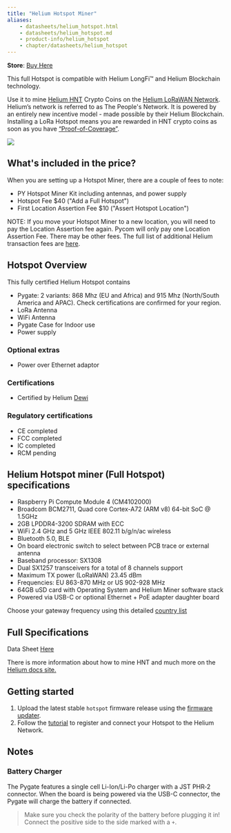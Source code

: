 ```yaml
---
title: "Helium Hotspot Miner"
aliases:
    - datasheets/helium_hotspot.html
    - datasheets/helium_hotspot.md
    - product-info/helium_hotspot
    - chapter/datasheets/helium_hotspot
---
```


**Store**: [Buy Here](https://pycom.io/product/pygate/)

This full Hotspot is compatible with Helium LongFi™ and Helium Blockchain technology.

Use it to mine [Helium HNT](https://www.helium.com/token) Crypto Coins on the [Helium LoRaWAN Network](https://www.helium.com/lorawan). Helium’s network is referred to as The People's Network. It is powered by an entirely new incentive model - made possible by their Helium Blockchain. 
Installing a LoRa Hotspot means you are rewarded in HNT crypto coins as soon as you have [“Proof-of-Coverage”](https://docs.helium.com/blockchain/proof-of-coverage/).

![](/gitbook/assets/hotspot1.png)

## What's included in the price?
When you are setting up a Hotspot Miner, there are a couple of fees to note:

* PY Hotspot Miner Kit including antennas, and power supply
* Hotspot Fee $40 ("Add a Full Hotspot")
* First Location Assertion Fee $10 ("Assert Hotspot Location")

NOTE: If you move your Hotspot Miner to a new location, you will need to pay the Location Assertion fee again. 
Pycom will only pay one Location Assertion Fee. There may be other fees. The full list of additional Helium transaction fees are [here](https://docs.helium.com/blockchain/transaction-fees/).

## Hotspot Overview
This fully certified Helium Hotspot contains

* Pygate: 2 variants: 868 Mhz (EU and Africa) and 915 Mhz (North/South America and APAC). Check certifications are confirmed for your region.
* LoRa Antenna
* WiFi Antenna
* Pygate Case for Indoor use
* Power supply

### Optional extras

* Power over Ethernet adaptor 

### Certifications

* Certified by Helium [Dewi](https://www.helium.com/ecosystem)


### Regulatory certifications

* CE completed
* FCC completed
* IC completed
* RCM pending

## Helium Hotspot miner (Full Hotspot) specifications

* Raspberry Pi Compute Module 4 (CM4102000)
* Broadcom BCM2711, Quad core Cortex-A72 (ARM v8) 64-bit SoC @ 1.5GHz
* 2GB LPDDR4-3200 SDRAM with ECC
* WiFi 2.4 GHz and 5 GHz IEEE 802.11 b/g/n/ac wireless
* Bluetooth 5.0, BLE
* On board electronic switch to select between PCB trace or external antenna
* Baseband processor: SX1308
* Dual SX1257 transceivers for a total of 8 channels support
* Maximum TX power (LoRaWAN) 23.45 dBm
* Frequencies: EU 863-870 MHz or US 902-928 MHz
* 64GB uSD card with Operating System and Helium Miner software stack
* Powered via USB-C or optional Ethernet + PoE adapter daughter board

Choose your gateway frequency using this detailed [country list](https://lora-alliance.org/sites/default/files/2020-06/rp_2-1.0.1.pdf)

## Full Specifications

Data Sheet [Here](https://pycom.io/wp-content/uploads/2022/03/Hotspot_Spec-sheet-V1.12-First-Release.pdf)

There is more information about how to mine HNT and much more on the [Helium docs site.](https://docs.helium.com/)

## Getting started
1. Upload the latest stable `hotspot` firmware release using the [firmware updater](/updatefirmware/device/).
2. Follow the [tutorial](https://docs.pycom.io/gettingstarted/registration/lora/helium/) to register and connect your Hotspot  to the Helium Network.

## Notes
### Battery Charger

The Pygate features a single cell Li-Ion/Li-Po charger with a JST PHR‑2 connector. When the board is being powered via the USB-C connector, the Pygate will charge the battery if connected.
> Make sure you check the polarity of the battery before plugging it in! Connect the positive side to the side marked with a `+`.


